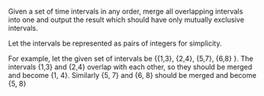 Given a set of time intervals in any order, merge all overlapping intervals into one and output the result which should have only mutually exclusive intervals.

Let the intervals be represented as pairs of integers for simplicity.

For example, let the given set of intervals be {{1,3}, {2,4}, {5,7}, {6,8} }.
The intervals {1,3} and {2,4} overlap with each other, so they should be merged and become {1, 4}.
Similarly {5, 7} and {6, 8} should be merged and become {5, 8}
